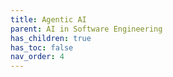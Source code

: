 ```yaml
---
title: Agentic AI
parent: AI in Software Engineering
has_children: true
has_toc: false
nav_order: 4
---
```


